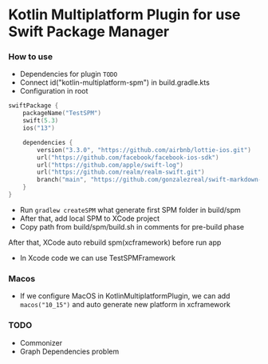 # Kotlin Multiplatform Plugin for use Swift Package Manager

### How to use
* Dependencies for plugin ```TODO```
* Connect id("kotlin-multiplatform-spm") in build.gradle.kts
* Configuration in root
```kotlin
swiftPackage {
    packageName("TestSPM")
    swift(5.3)
    ios("13")

    dependencies {
        version("3.3.0", "https://github.com/airbnb/lottie-ios.git")
        url("https://github.com/facebook/facebook-ios-sdk")
        url("https://github.com/apple/swift-log")
        url("https://github.com/realm/realm-swift.git")
        branch("main", "https://github.com/gonzalezreal/swift-markdown-ui")
    }
}
```
* Run ```gradlew createSPM``` what generate first SPM folder in build/spm
* After that, add local SPM to XCode project
* Copy path from build/spm/build.sh in comments for pre-build phase

After that, XCode auto rebuild spm(xcframework) before run app

* In Xcode code we can use TestSPMFramework

### Macos
* If we configure MacOS in KotlinMultiplatformPlugin, we can add ```macos("10_15")``` and auto generate new platform in xcframework


### TODO
* Commonizer
* Graph Dependencies problem
